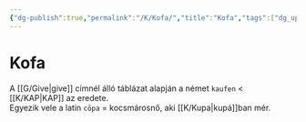 ```yaml
---
{"dg-publish":true,"permalink":"/K/Kofa/","title":"Kofa","tags":["dg_uploaded"],"created":"2023-11-05T02:42","updated":"2023-11-08T03:48"}
---
```



# Kofa

A [[G/Give\|give]] címnél álló táblázat alapján a német `kaufen` < [[K/KAP\|KAP]] az eredete.  
Egyezik vele a latin `cōpa` = kocsmárosnő, aki [[K/Kupa\|kupá]]ban mér.  